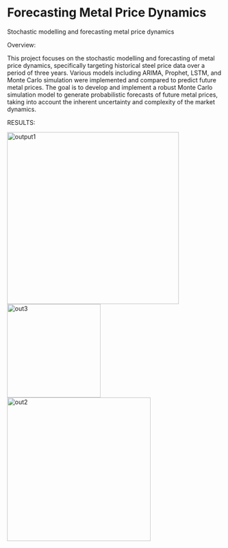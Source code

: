 # Forecasting Metal Price Dynamics
Stochastic modelling and forecasting metal price dynamics 

Overview:

This project focuses on the stochastic modelling and forecasting of metal price dynamics, specifically targeting historical steel price data over a period of three years. Various models including ARIMA, Prophet, LSTM, and Monte Carlo simulation were implemented and compared to predict future metal prices. The goal is to develop and implement a robust Monte Carlo simulation model to generate probabilistic forecasts of future metal prices, taking into account the inherent uncertainty and complexity of the market dynamics.


RESULTS:




<img width="401" alt="output1" src="https://github.com/anniemajella/ForecastingMetalPriceDynamics/assets/129158386/d7ac0619-c31f-4dc0-becb-f0d2a4526b59">



<img width="218" alt="out3" src="https://github.com/anniemajella/ForecastingMetalPriceDynamics/assets/129158386/a76b59a1-c46d-404a-8e5e-9ea29ee0525f">


<img width="335" alt="out2" src="https://github.com/anniemajella/ForecastingMetalPriceDynamics/assets/129158386/21917753-7fc9-419f-bf92-67d596232eff">
